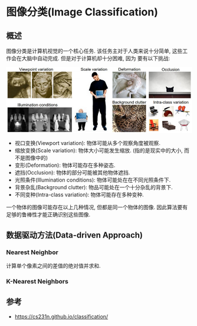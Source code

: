 # 图像分类(Image Classification)

## 概述

图像分类是计算机视觉的一个核心任务.
该任务主对于人类来说十分简单, 这些工作会在大脑中自动完成. 但是对于计算机却十分困难, 因为
要有以下挑战:  

![挑战](assets/challenges.jpeg)  

- 视口变换(Viewport variation): 物体可能从多个观察角度被观察.
- 缩放变换(Scale variation): 物体大小可能发生缩放. (指的是现实中的大小, 而不是图像中的)
- 变形(Deformation): 物体可能存在多种姿态.
- 遮挡(Occlusion): 物体的部分可能被其他物体遮挡.
- 光照条件(Illumination conditions): 物体可能处在在不同光照条件下.
- 背景杂乱(Background clutter): 物品可能处在一个十分杂乱的背景下.
- 不同变种(Intra-class variation): 物体可能存在多种变种.

一个物体的图像可能存在以上几种情况, 但都是同一个物体的图像. 因此算法要有足够的鲁棒性才能正确识别这些图像.  

## 数据驱动方法(Data-driven Approach)

### Nearest Neighbor

计算单个像素之间的差值的绝对值并求和.

### K-Nearest Neighbors

## 参考

- <https://cs231n.github.io/classification/>
